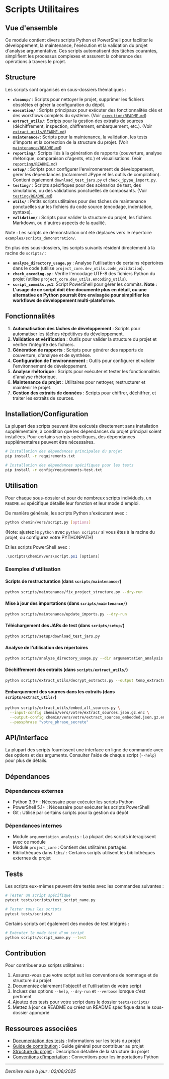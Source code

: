 # Scripts Utilitaires

## Vue d'ensemble

Ce module contient divers scripts Python et PowerShell pour faciliter le développement, la maintenance, l'exécution et la validation du projet d'analyse argumentative. Ces scripts automatisent des tâches courantes, simplifient les processus complexes et assurent la cohérence des opérations à travers le projet.

## Structure

Les scripts sont organisés en sous-dossiers thématiques :

- **`cleanup/`** : Scripts pour nettoyer le projet, supprimer les fichiers obsolètes et gérer la configuration du dépôt.
- **`execution/`** : Scripts principaux pour exécuter des fonctionnalités clés et des workflows complets du système. (Voir [`execution/README.md`](scripts/execution/README.md:1))
- **`extract_utils/`**: Scripts pour la gestion des extraits de sources (déchiffrement, inspection, chiffrement, embarquement, etc.). (Voir [`extract_utils/README.md`](scripts/extract_utils/README.md:1))
- **`maintenance/`**: Scripts pour la maintenance, la validation, les tests d'imports et la correction de la structure du projet. (Voir [`maintenance/README.md`](scripts/maintenance/README.md:1))
- **`reporting/`**: Scripts liés à la génération de rapports (couverture, analyse rhétorique, comparaison d'agents, etc.) et visualisations. (Voir [`reporting/README.md`](scripts/reporting/README.md:1))
- **`setup/`** : Scripts pour configurer l'environnement de développement, gérer les dépendances (notamment JPype et les outils de compilation). Contient également `download_test_jars.py` et `check_jpype_import.py`.
- **`testing/`** : Scripts spécifiques pour des scénarios de test, des simulations, ou des validations ponctuelles de composants. (Voir [`testing/README.md`](scripts/testing/README.md:1))
- **`utils/`** : Petits scripts utilitaires pour des tâches de maintenance ponctuelles sur les fichiers du code source (encodage, indentation, syntaxe).
- **`validation/`** : Scripts pour valider la structure du projet, les fichiers Markdown, ou d'autres aspects de la qualité.

Note : Les scripts de démonstration ont été déplacés vers le répertoire `examples/scripts_demonstration/`.

En plus des sous-dossiers, les scripts suivants résident directement à la racine de `scripts/` :

- **`analyze_directory_usage.py`** : Analyse l'utilisation de certains répertoires dans le code (utilise `project_core.dev_utils.code_validation`).
- **`check_encoding.py`** : Vérifie l'encodage UTF-8 des fichiers Python du projet (utilise `project_core.dev_utils.encoding_utils`).
- **`script_commits.ps1`**: Script PowerShell pour gérer les commits. **Note : L'usage de ce script doit être documenté plus en détail, ou une alternative en Python pourrait être envisagée pour simplifier les workflows de développement multi-plateforme.**

## Fonctionnalités

1.  **Automatisation des tâches de développement** : Scripts pour automatiser les tâches répétitives du développement.
2.  **Validation et vérification** : Outils pour valider la structure du projet et vérifier l'intégrité des fichiers.
3.  **Génération de rapports** : Scripts pour générer des rapports de couverture, d'analyse et de synthèse.
4.  **Configuration de l'environnement** : Outils pour configurer et valider l'environnement de développement.
5.  **Analyse rhétorique** : Scripts pour exécuter et tester les fonctionnalités d'analyse rhétorique.
6.  **Maintenance du projet** : Utilitaires pour nettoyer, restructurer et maintenir le projet.
7.  **Gestion des extraits de données** : Scripts pour chiffrer, déchiffrer, et traiter les extraits de sources.

## Installation/Configuration

La plupart des scripts peuvent être exécutés directement sans installation supplémentaire, à condition que les dépendances du projet principal soient installées. Pour certains scripts spécifiques, des dépendances supplémentaires peuvent être nécessaires.

```bash
# Installation des dépendances principales du projet
pip install -r requirements.txt

# Installation des dépendances spécifiques pour les tests
pip install -r config/requirements-test.txt
```

## Utilisation

Pour chaque sous-dossier et pour de nombreux scripts individuels, un `README.md` spécifique détaille leur fonction et leur mode d'emploi.

De manière générale, les scripts Python s'exécutent avec :
```bash
python chemin/vers/script.py [options]
```
(Note: ajustez le `python` avec `python scripts/` si vous êtes à la racine du projet, ou configurez votre PYTHONPATH)

Et les scripts PowerShell avec :
```powershell
.\scripts\chemin\vers\script.ps1 [options]
```

### Exemples d'utilisation

#### Scripts de restructuration (dans `scripts/maintenance/`)

```bash
python scripts/maintenance/fix_project_structure.py --dry-run
```

#### Mise à jour des importations (dans `scripts/maintenance/`)

```bash
python scripts/maintenance/update_imports.py --dry-run
```

#### Téléchargement des JARs de test (dans `scripts/setup/`)

```bash
python scripts/setup/download_test_jars.py
```

#### Analyse de l'utilisation des répertoires

```bash
python scripts/analyze_directory_usage.py --dir argumentation_analysis --output results/usage_report.json
```

#### Déchiffrement des extraits (dans `scripts/extract_utils/`)
```bash
python scripts/extract_utils/decrypt_extracts.py --output temp_extracts/decrypted.json
```

#### Embarquement des sources dans les extraits (dans `scripts/extract_utils/`)
```bash
python scripts/extract_utils/embed_all_sources.py \
  --input-config chemin/vers/votre/extract_sources.json.gz.enc \
  --output-config chemin/vers/votre/extract_sources_embedded.json.gz.enc \
  --passphrase "votre_phrase_secrete"
```

## API/Interface

La plupart des scripts fournissent une interface en ligne de commande avec des options et des arguments. Consulter l'aide de chaque script (`--help`) pour plus de détails.

## Dépendances

### Dépendances externes
- Python 3.9+ : Nécessaire pour exécuter les scripts Python
- PowerShell 5.1+ : Nécessaire pour exécuter les scripts PowerShell
- Git : Utilisé par certains scripts pour la gestion du dépôt

### Dépendances internes
- Module `argumentation_analysis` : La plupart des scripts interagissent avec ce module
- Module `project_core` : Contient des utilitaires partagés.
- Bibliothèques dans `libs/` : Certains scripts utilisent les bibliothèques externes du projet

## Tests

Les scripts eux-mêmes peuvent être testés avec les commandes suivantes :

```bash
# Tester un script spécifique
pytest tests/scripts/test_script_name.py

# Tester tous les scripts
pytest tests/scripts/
```

Certains scripts ont également des modes de test intégrés :

```bash
# Exécuter le mode test d'un script
python scripts/script_name.py --test
```

## Contribution

Pour contribuer aux scripts utilitaires :

1.  Assurez-vous que votre script suit les conventions de nommage et de structure du projet
2.  Documentez clairement l'objectif et l'utilisation de votre script
3.  Incluez des options `--help`, `--dry-run` et `--verbose` lorsque c'est pertinent
4.  Ajoutez des tests pour votre script dans le dossier `tests/scripts/`
5.  Mettez à jour ce README ou créez un README spécifique dans le sous-dossier approprié

## Ressources associées

- [Documentation des tests](../tests/README.md) : Informations sur les tests du projet
- [Guide de contribution](../docs/CONTRIBUTING.md) : Guide général pour contribuer au projet
- [Structure du projet](../docs/structure_projet.md) : Description détaillée de la structure du projet
- [Conventions d'importation](../docs/conventions_importation.md) : Conventions pour les importations Python

---

*Dernière mise à jour : 02/06/2025*
